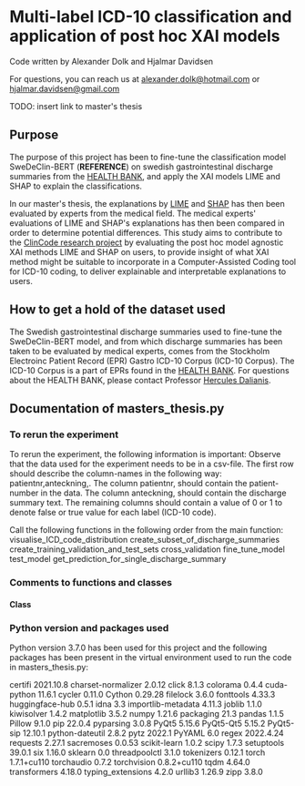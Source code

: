 # Multi-label ICD-10 classification and application of post hoc XAI models
Code written by Alexander Dolk and Hjalmar Davidsen

For questions, you can reach us at alexander.dolk@hotmail.com or hjalmar.davidsen@gmail.com

TODO: insert link to master's thesis

## Purpose
The purpose of this project has been to fine-tune the classification model SweDeClin-BERT (**REFERENCE**) on swedish gastrointestinal discharge summaries from the [HEALTH BANK](https://dsv.su.se/en/research/research-areas/health/stockholm-epr-corpus-1.146496), and apply the XAI models LIME and SHAP to explain the classifications. 

In our master's thesis, the explanations by [LIME](https://github.com/marcotcr/lime) and [SHAP](https://github.com/slundberg/shap) has then been evaluated by experts from the medical field. The medical experts' evaluations of LIME and SHAP's explanations has then been compared in order to determine potential differences. This study aims to contribute to the [ClinCode research project](https://ehealthresearch.no/en/projects/clincode-computer-assisted-clinical-icd-10-coding-for-improving-efficiency-and-quality-in-healthcare) by evaluating the post hoc model agnostic XAI methods LIME and SHAP on users, to provide insight of what XAI method might be suitable to incorporate in a Computer-Assisted Coding tool for ICD-10 coding, to deliver explainable and interpretable explanations to users.

## How to get a hold of the dataset used
The Swedish gastrointestinal discharge summaries used to fine-tune the SweDeClin-BERT model, and from which discharge summaries has been taken to be evaluated by medical experts, comes from the Stockholm Electroinc Patient Record (EPR) Gastro ICD-10 Corpus (ICD-10 Corpus). The ICD-10 Corpus is a part of EPRs found in the [HEALTH BANK](https://dsv.su.se/en/research/research-areas/health/stockholm-epr-corpus-1.146496). For questions about the HEALTH BANK, please contact Professor [Hercules Dalianis](https://people.dsv.su.se/~hercules/). 

## Documentation of masters_thesis.py
### To rerun the experiment
To rerun the experiment, the following information is important:
Observe that the data used for the experiment needs to be in a csv-file.
The first row should describe the column-names in the following way:
patientnr,anteckning,<columns for all ICD-codes>.
The column patientnr, should contain the patient-number in the data.
The column anteckning, should contain the discharge summary text.
The remaining columns should contain a value of 0 or 1 to denote false or true value for each label (ICD-10 code).

Call the following functions in the following order from the main function:
visualise_ICD_code_distribution
create_subset_of_discharge_summaries
create_training_validation_and_test_sets
cross_validation
fine_tune_model
test_model
get_prediction_for_single_discharge_summary


### Comments to functions and classes
#### Class

### Python version and packages used
Python version 3.7.0 has been used for this project and the following packages has been present in the virtual environment used to run the code in masters_thesis.py:

certifi            2021.10.8
charset-normalizer 2.0.12
click              8.1.3
colorama           0.4.4
cuda-python        11.6.1
cycler             0.11.0
Cython             0.29.28
filelock           3.6.0
fonttools          4.33.3
huggingface-hub    0.5.1
idna               3.3
importlib-metadata 4.11.3
joblib             1.1.0
kiwisolver         1.4.2
matplotlib         3.5.2
numpy              1.21.6
packaging          21.3
pandas             1.1.5
Pillow             9.1.0
pip                22.0.4
pyparsing          3.0.8
PyQt5              5.15.6
PyQt5-Qt5          5.15.2
PyQt5-sip          12.10.1
python-dateutil    2.8.2
pytz               2022.1
PyYAML             6.0
regex              2022.4.24
requests           2.27.1
sacremoses         0.0.53
scikit-learn       1.0.2
scipy              1.7.3
setuptools         39.0.1
six                1.16.0
sklearn            0.0
threadpoolctl      3.1.0
tokenizers         0.12.1
torch              1.7.1+cu110
torchaudio         0.7.2
torchvision        0.8.2+cu110
tqdm               4.64.0
transformers       4.18.0
typing_extensions  4.2.0
urllib3            1.26.9
zipp               3.8.0

